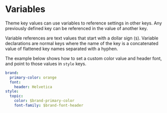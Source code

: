 # Variables

Theme key values can use variables to reference settings in other keys. Any previously defined key can be referenced in the value of another key.

Variable references are text values that start with a dollar sign \(`$`\). Variable declarations are normal keys where the name of the key is a concatenated value of flattened key names separated with a hyphen.

The example below shows how to set a custom color value and header font, and point to those values in `style` keys.

```yaml
brand:
  primary-color: orange
  font:
    header: Helvetica
style:
  topic:
    color: $brand-primary-color
    font-family: $brand-font-header
```

